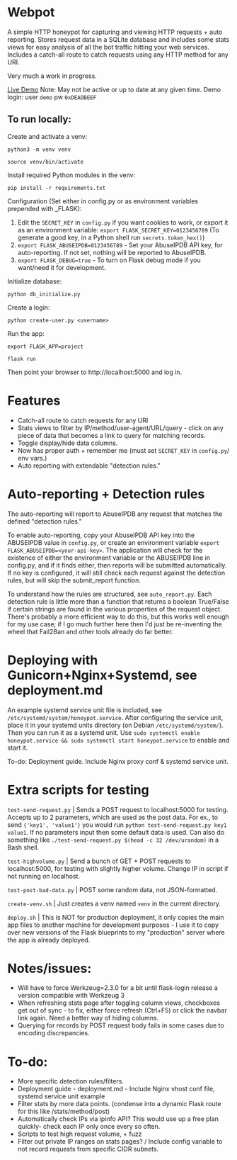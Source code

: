 # Webpot
A simple HTTP honeypot for capturing and viewing HTTP requests + auto reporting. 
Stores request data in a SQLite database and includes some stats views for easy analysis of all the bot traffic hitting your web services. Includes a catch-all route to catch requests using any HTTP method for any URI.

Very much a work in progress. 

[Live Demo](http://lab.mepley.com/) Note: May not be active or up to date at any given time. Demo login: user `demo` pw `0xDEADBEEF`

## To run locally:

Create and activate a venv:

`python3 -m venv venv`

`source venv/bin/activate`

Install required Python modules in the venv:

`pip install -r requirements.txt`

Configuration (Set either in config.py or as environment variables prepended with _FLASK):
1. Edit the `SECRET_KEY` in `config.py` if you want cookies to work, or export it as an environment variable: `export FLASK_SECRET_KEY=0123456789` (To generate a good key, in a Python shell run `secrets.token_hex()`)
2. `export FLASK_ABUSEIPDB=0123456789` - Set your AbuseIPDB API key, for auto-reporting. If not set, nothing will be reported to AbuseIPDB.
3. `export FLASK_DEBUG=true` - To turn on Flask debug mode if you want/need it for development.

Initialize database:

`python db_initialize.py`

Create a login:

`python create-user.py <username>`

Run the app:

`export FLASK_APP=project`

`flask run`

Then point your browser to http://localhost:5000 and log in.

# Features
- Catch-all route to catch requests for any URI
- Stats views to filter by IP/method/user-agent/URL/query - click on any piece of data that becomes a link to query for matching records.
- Toggle display/hide data columns.
- Now has proper auth + remember me (must set `SECRET_KEY` in `config.py`/ env vars.)
- Auto reporting with extendable "detection rules."

# Auto-reporting + Detection rules
The auto-reporting will report to AbuseIPDB any request that matches the defined "detection rules."

To enable auto-reporting, copy your AbuseIPDB API key into the ABUSEIPDB value in `config.py`, or create an environment variable `export FLASK_ABUSEIPDB=<your-api-key>`. The application will check for the existence of either the environment variable or the ABUSEIPDB line in config.py, and if it finds either, then reports will be submitted automatically. If no key is configured, it will still check each request against the detection rules, but will skip the submit_report function.

To understand how the rules are structured, see `auto_report.py`. Each detection rule is little more than a function that returns a boolean True/False if certain strings are found in the various properties of the request object. There's probably a more efficient way to do this, but this works well enough for my use case; if I go much further here then I'd just be re-inventing the wheel that Fail2Ban and other tools already do far better.

# Deploying with Gunicorn+Nginx+Systemd, see deployment.md 

An example systemd service unit file is included, see `/etc/systemd/system/honeypot.service`. After configuring the service unit, place it in your systemd units directory (on Debian `/etc/systemd/system/`). Then you can run it as a systemd unit. Use `sudo systemctl enable honeypot.service && sudo systemctl start honeypot.service` to enable and start it. 

To-do: Deployment guide. Include Nginx proxy conf & systemd service unit. 

# Extra scripts for testing
`test-send-request.py` | Sends a POST request to localhost:5000 for testing. Accepts up to 2 parameters, which are used as the post data. For ex., to send `{'key1', 'value1'}` you would run `python test-send-request.py key1 value1`. If no parameters input then some default data is used. Can also do something like `./test-send-request.py $(head -c 32 /dev/urandom)` in a Bash shell.

`test-highvolume.py` | Send a bunch of GET + POST requests to localhost:5000, for testing with slightly higher volume. Change IP in script if not running on localhost. 

`test-post-bad-data.py` | POST some random data, not JSON-formatted.

`create-venv.sh` | Just creates a venv named `venv` in the current directory.

`deploy.sh` | This is NOT for production deployment, it only copies the main app files to another machine for development purposes - I use it to copy over new versions of the Flask blueprints to my "production" server where the app is already deployed. 

# Notes/issues:
- Will have to force Werkzeug=2.3.0 for a bit until flask-login release a version compatible with Werkzeug 3
- When refreshing stats page after toggling column views, checkboxes get out of sync - to fix, either force refresh (Ctrl+F5) or click the navbar link again. Need a better way of hiding columns.
- Querying for records by POST request body fails in some cases due to encoding discrepancies.

# To-do:
- More specific detection rules/filters.
- Deployment guide - deployment.md - Include Nginx vhost conf file, systemd service unit example
- Filter stats by more data points. (condense into a dynamic Flask route for this like /stats/method/post)
- Automatically check IPs via ipinfo API? This would use up a free plan quickly- check each IP only once every so often. 
- Scripts to test high request volume, + fuzz
- Filter out private IP ranges on stats pages? / Include config variable to not record requests from specific CIDR subnets.
